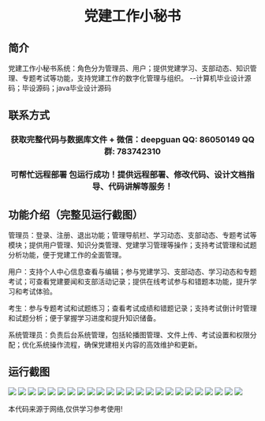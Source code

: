 <p><h1 align="center">党建工作小秘书</h1></p>

## 简介
党建工作小秘书系统：角色分为管理员、用户；提供党建学习、支部动态、知识管理、专题考试等功能，支持党建工作的数字化管理与组织。    --计算机毕业设计源码；毕设源码；java毕业设计源码


## 联系方式
<p><h3 align="center">获取完整代码与数据库文件 + 微信：deepguan QQ: 86050149 QQ群: 783742310</h3></p>
<p><h3 align="center">可帮忙远程部署 包运行成功！提供远程部署、修改代码、设计文档指导、代码讲解等服务！</h3></p>

## 功能介绍（完整见运行截图）
管理员：登录、注册、退出功能；管理导航栏、学习动态、支部动态、专题考试等模块；提供用户管理、知识分类管理、党建学习管理等操作；支持考试管理和试题分析功能，便于党建工作的全面管理。

用户：支持个人中心信息查看与编辑；参与党建学习、支部动态、学习动态和专题考试；可查看党建要闻和支部活动记录；提供在线考试参与和错题本功能，提升学习和考试体验。

考生：参与专题考试和试题练习；查看考试成绩和错题记录；支持考试倒计时管理和试题分析；便于掌握学习进度和提升知识储备。

系统管理员：负责后台系统管理，包括轮播图管理、文件上传、考试设置和权限分配；优化系统操作流程，确保党建相关内容的高效维护和更新。


## 运行截图
![](https://bs-1329754181.cos.ap-shanghai.myqcloud.com/ssm/PartyWorkAssistant/img/001.jpg)
![](https://bs-1329754181.cos.ap-shanghai.myqcloud.com/ssm/PartyWorkAssistant/img/002.jpg)
![](https://bs-1329754181.cos.ap-shanghai.myqcloud.com/ssm/PartyWorkAssistant/img/003.jpg)
![](https://bs-1329754181.cos.ap-shanghai.myqcloud.com/ssm/PartyWorkAssistant/img/004.jpg)
![](https://bs-1329754181.cos.ap-shanghai.myqcloud.com/ssm/PartyWorkAssistant/img/005.jpg)
![](https://bs-1329754181.cos.ap-shanghai.myqcloud.com/ssm/PartyWorkAssistant/img/006.jpg)
![](https://bs-1329754181.cos.ap-shanghai.myqcloud.com/ssm/PartyWorkAssistant/img/007.jpg)
![](https://bs-1329754181.cos.ap-shanghai.myqcloud.com/ssm/PartyWorkAssistant/img/008.jpg)
![](https://bs-1329754181.cos.ap-shanghai.myqcloud.com/ssm/PartyWorkAssistant/img/009.jpg)
![](https://bs-1329754181.cos.ap-shanghai.myqcloud.com/ssm/PartyWorkAssistant/img/010.jpg)
![](https://bs-1329754181.cos.ap-shanghai.myqcloud.com/ssm/PartyWorkAssistant/img/011.jpg)
![](https://bs-1329754181.cos.ap-shanghai.myqcloud.com/ssm/PartyWorkAssistant/img/012.jpg)
![](https://bs-1329754181.cos.ap-shanghai.myqcloud.com/ssm/PartyWorkAssistant/img/013.jpg)
![](https://bs-1329754181.cos.ap-shanghai.myqcloud.com/ssm/PartyWorkAssistant/img/014.jpg)
![](https://bs-1329754181.cos.ap-shanghai.myqcloud.com/ssm/PartyWorkAssistant/img/015.jpg)
![](https://bs-1329754181.cos.ap-shanghai.myqcloud.com/ssm/PartyWorkAssistant/img/016.jpg)
![](https://bs-1329754181.cos.ap-shanghai.myqcloud.com/ssm/PartyWorkAssistant/img/017.jpg)
![](https://bs-1329754181.cos.ap-shanghai.myqcloud.com/ssm/PartyWorkAssistant/img/018.jpg)
![](https://bs-1329754181.cos.ap-shanghai.myqcloud.com/ssm/PartyWorkAssistant/img/019.jpg)
![](https://bs-1329754181.cos.ap-shanghai.myqcloud.com/ssm/PartyWorkAssistant/img/020.jpg)
![](https://bs-1329754181.cos.ap-shanghai.myqcloud.com/ssm/PartyWorkAssistant/img/021.jpg)
![](https://bs-1329754181.cos.ap-shanghai.myqcloud.com/ssm/PartyWorkAssistant/img/022.jpg)
![](https://bs-1329754181.cos.ap-shanghai.myqcloud.com/ssm/PartyWorkAssistant/img/023.jpg)
![](https://bs-1329754181.cos.ap-shanghai.myqcloud.com/ssm/PartyWorkAssistant/img/024.jpg)

<p>本代码来源于网络,仅供学习参考使用!</p>
